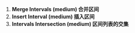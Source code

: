 1. **Merge Intervals (medium) 合并区间**
2. **Insert Interval (medium) 插入区间**
3. **Intervals Intersection (medium) 区间列表的交集**
